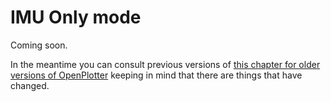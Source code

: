 # IMU Only mode

Coming soon.

In the meantime you can consult previous versions of [this chapter for older versions of OpenPlotter](https://openplotter.readthedocs.io/en/3.x.x/pypilot/imu.html) keeping in mind that there are things that have changed.